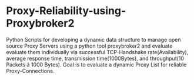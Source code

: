 # Proxy-Reliability-using-Proxybroker2
Python Scripts for developing a dynamic data structure to manage open source Proxy Servers using a python tool proxybroker2 and evaluate evaluate them individually via successful TCP-Handshake rate(Availability), average response time, transmission time(1000Bytes), and throughput(10 Packets á 1000 Bytes).
    Goal is to evaluate a dynamic Proxy List for reliable Proxy-Connections.

